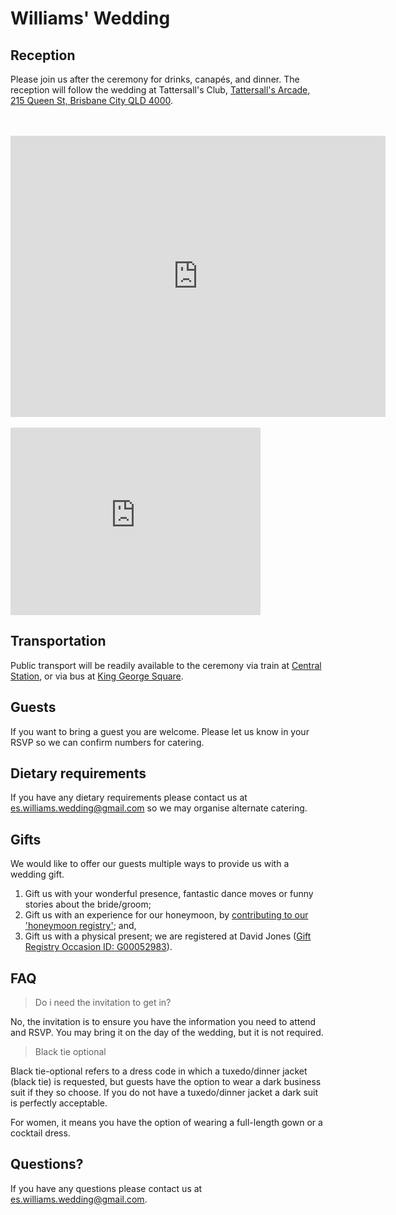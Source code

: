 # Williams' Wedding

## Reception

Please join us after the ceremony for drinks, canapés, and dinner. The reception will follow the wedding at Tattersall's Club, [Tattersall's Arcade, 215 Queen St, Brisbane City QLD 4000](https://goo.gl/maps/CVshB77NHZzUdDf59).

<br>

<br>


<iframe src="https://www.google.com/maps/embed?pb=!1m18!1m12!1m3!1d3540.0378163798896!2d153.0244854168619!3d-27.46808202849157!2m3!1f0!2f0!3f0!3m2!1i1024!2i768!4f13.1!3m3!1m2!1s0x0%3A0x602a6d2055b5a731!2sTattersall&#39;s+Club!5e0!3m2!1sen!2sau!4v1564398275499!5m2!1sen!2sau" width="600" height="450" frameborder="0" style="border:0" allowfullscreen></iframe>

<br>

<br>

<iframe src="https://www.google.com/maps/embed?pb=!1m18!1m12!1m3!1d3540.0378163798896!2d153.0244854168619!3d-27.46808202849157!2m3!1f0!2f0!3f0!3m2!1i1024!2i768!4f13.1!3m3!1m2!1s0x0%3A0x602a6d2055b5a731!2sTattersall&#39;s+Club!5e0!3m2!1sen!2sau!4v1564398275499!5m2!1sen!2sau" width="400" height="300" frameborder="0" style="border:0" allowfullscreen></iframe>

## Transportation

Public transport will be readily available to the ceremony via train at [Central Station](https://goo.gl/maps/BmosY1AdEBCGhn7c9), or via bus at [King George Square](https://goo.gl/maps/vSLj3dWXAESDQuoWA).

## Guests

If you want to bring a guest you are welcome. Please let us know in your RSVP so we can confirm numbers for catering.

## Dietary requirements

If you have any dietary requirements please contact us at [es.williams.wedding@gmail.com](es.williams.wedding@gmail.com) so we may organise alternate catering.

## Gifts

We would like to offer our guests multiple ways to provide us with a wedding gift.

1. Gift us with your wonderful presence, fantastic dance moves or funny stories about the bride/groom;
2. Gift us with an experience for our honeymoon, by [contributing to our 'honeymoon registry'](https://www.honeymoonwishes.com/Honeymoon-Registry-399942-New-Zealand-Samuel-Williams-Emily-Rankin.html); and,
3. Gift us with a physical present; we are registered at David Jones ([Gift Registry Occasion ID: G00052983](https://www.davidjones.com/default.aspx?Z=giftregistry&action=view&id=5067C9C9-6D3C-4EE9-90BE-33408A85DA52&order=0)).

## FAQ

> Do i need the invitation to get in?

No, the invitation is to ensure you have the information you need to attend and RSVP. You may bring it on the day of the wedding, but it is not required.

> Black tie optional

Black tie-optional refers to a dress code in which a tuxedo/dinner jacket (black tie) is requested, but guests have the option to wear a dark business suit if they so choose. If you do not have a tuxedo/dinner jacket a dark suit is perfectly acceptable.

For women, it means you have the option of wearing a full-length gown or a cocktail dress.

## Questions?

If you have any questions please contact us at [es.williams.wedding@gmail.com](es.williams.wedding@gmail.com).


